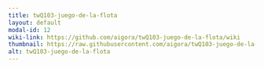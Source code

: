 ```yaml
---
title: twQ103-juego-de-la-flota
layout: default
modal-id: 12
wiki-link: https://github.com/aigora/twQ103-juego-de-la-flota/wiki
thumbnail: https://raw.githubusercontent.com/aigora/twQ103-juego-de-la-flota/master/logo.png
alt: twQ103-juego-de-la-flota
---
```

